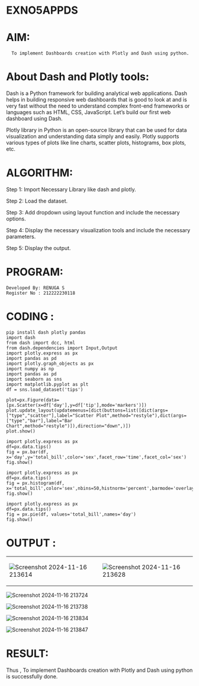 # EXNO5APPDS

# AIM:

      To implement Dashboards creation with Plotly and Dash using python.
      

# About Dash and Plotly tools:

Dash is a Python framework for building analytical web applications. Dash helps in building responsive web dashboards that is good to look at and is very fast without the need to understand complex front-end frameworks or languages such as HTML, CSS, JavaScript. Let’s build our first web dashboard using Dash.

Plotly library in Python is an open-source library that can be used for data visualization and understanding data simply and easily. Plotly supports various types of plots like line charts, scatter plots, histograms, box plots, etc.


# ALGORITHM:

Step 1: Import Necessary Library like dash and plotly.

Step 2: Load the dataset.

Step 3: Add dropdown using layout function and include the necessary options.

Step 4: Display the necessary visualization tools and include the necessary parameters.

Step 5: Display the output.


# PROGRAM:
```
Developed By: RENUGA S
Register No : 212222230118
```


# CODING :
```
pip install dash plotly pandas
import dash
from dash import dcc, html
from dash.dependencies import Input,Output
import plotly.express as px
import pandas as pd
import plotly.graph_objects as px
import numpy as np
import pandas as pd
import seaborn as sns
import matplotlib.pyplot as plt
df = sns.load_dataset('tips')
```

```
plot=px.Figure(data=[px.Scatter(x=df['day'],y=df['tip'],mode='markers')])
plot.update_layout(updatemenus=[dict(buttons=list([dict(args=["type","scatter"],label="Scatter Plot",method="restyle"),dict(args=["type","bar"],label="Bar Chart",method="restyle")]),direction="down",)])
plot.show()

```

```
import plotly.express as px
df=px.data.tips()
fig = px.bar(df, x='day',y='total_bill',color='sex',facet_row='time',facet_col='sex')
fig.show()
```

```
import plotly.express as px
df=px.data.tips()
fig = px.histogram(df, x='total_bill',color='sex',nbins=50,histnorm='percent',barmode='overlay')
fig.show()
```

```
import plotly.express as px
df=px.data.tips()
fig = px.pie(df, values='total_bill',names='day')
fig.show()

```

# OUTPUT :


<table>
<tr>
<td>
      
![Screenshot 2024-11-16 213614](https://github.com/user-attachments/assets/56c8fc0b-7ac0-4a87-9393-01fad3723ff1)


</td>

<td>
      
![Screenshot 2024-11-16 213628](https://github.com/user-attachments/assets/b35ddee2-f685-4eaf-9037-fceedd531831)


</td>
            
</tr>
</table>

![Screenshot 2024-11-16 213724](https://github.com/user-attachments/assets/24307ab5-00e0-4b07-8224-34b2c5753132)

![Screenshot 2024-11-16 213738](https://github.com/user-attachments/assets/4dd34c28-0424-4a08-a82f-3b76753d4ed4)

![Screenshot 2024-11-16 213834](https://github.com/user-attachments/assets/77ccf3a0-c272-4b7c-b286-902ada22a654)

![Screenshot 2024-11-16 213847](https://github.com/user-attachments/assets/c0cc111e-34de-485f-96d2-c12a0f7c9b03)




# RESULT:
Thus , To implement Dashboards creation with Plotly and Dash using python is successfully done.
